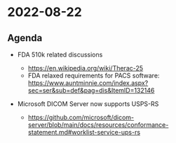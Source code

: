 # 2022-08-22

## Agenda

* FDA 510k related discussions
  * https://en.wikipedia.org/wiki/Therac-25
  * FDA relaxed requirements for PACS software: https://www.auntminnie.com/index.aspx?sec=ser&sub=def&pag=dis&ItemID=132146
  
* Microsoft DICOM Server now supports USPS-RS
  * https://github.com/microsoft/dicom-server/blob/main/docs/resources/conformance-statement.md#worklist-service-ups-rs
